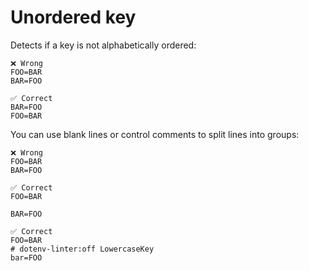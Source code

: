 # Unordered key

Detects if a key is not alphabetically ordered:

```env
❌ Wrong
FOO=BAR
BAR=FOO

✅ Correct
BAR=FOO
FOO=BAR
```

You can use blank lines or control comments to split lines into groups:

```env
❌ Wrong
FOO=BAR
BAR=FOO

✅ Correct
FOO=BAR

BAR=FOO

✅ Correct 
FOO=BAR
# dotenv-linter:off LowercaseKey
bar=FOO
```
